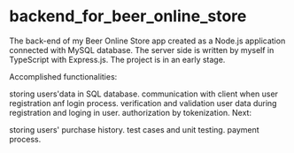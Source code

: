 # backend_for_beer_online_store
The back-end of my Beer Online Store app created as a Node.js application connected with MySQL database. The server side is written by myself in TypeScript with Express.js. The project is in an early stage. 


Accomplished functionalities:

storing users'data in SQL database.
communication with client when user registration anf login process.
verification and validation user data during registration and loging in user.
authorization by tokenization.
Next:

storing users' purchase history.
test cases and unit testing.
payment process.
